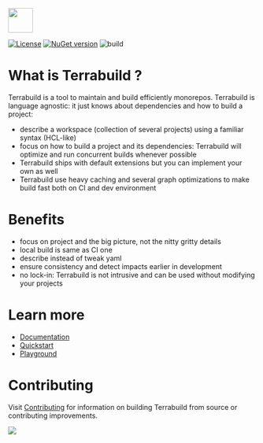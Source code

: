<a href="https://terrabuild.io?utm_campaign=magnusopera-terrabuild-github-repo&utm_source=github.com&utm_medium=top-logo" title="Terrabuild - Monorepo build tool">
    <img src="https://terrabuild.io/images/logo-name.svg" height="50" />
</a>

<br>

[![License](https://img.shields.io/github/license/magnusopera/terrabuild)](LICENSE)
[![NuGet version](https://badge.fury.io/nu/terrabuild.svg)](https://www.nuget.org/packages/Terrabuild)
![build](https://github.com/magnusopera/terrabuild/actions/workflows/build.yml/badge.svg?branch=main)

# What is Terrabuild ?
Terrabuild is a tool to maintain and build efficiently monorepos. Terrabuild is language agnostic: it just knows about dependencies and how to build a project:

- describe a workspace (collection of several projects) using a familiar syntax (HCL-like)
- focus on how to build a project and its dependencies: Terrabuild will optimize and run concurrent builds whenever possible
- Terrabuild ships with default extensions but you can implement your own as well
- Terrabuild use heavy caching and several graph optimizations to make build fast both on CI and dev environment

# Benefits
- focus on project and the big picture, not the nitty gritty details
- local build is same as CI one
- describe instead of tweak yaml
- ensure consistency and detect impacts earlier in development
- no lock-in: Terrabuild is not intrusive and can be used without modifying your projects

# Learn more

- [Documentation](https://terrabuild.io/docs/?utm_campaign=magnusopera-terrabuild-github-repo&utm_source=github.com&utm_medium=docs)
- [Quickstart](https://terrabuild.io/docs/quick-start/?utm_campaign=magnusopera-terrabuild-github-repo&utm_source=github.com&utm_medium=quickstart)
- [Playground](https://github.com/MagnusOpera/Terrabuild-Playground)

# Contributing
Visit [Contributing](CONTRIBUTING.md) for information on building Terrabuild from source or contributing improvements.

<a href="https://terrabuild.io/docs/?utm_campaign=magnusopera-terrabuild-github-repo&utm_source=github.com&utm_medium=get-started-button" title="Get Started">
    <img src="https://terrabuild.io/images/get-started.svg" />
</a>
